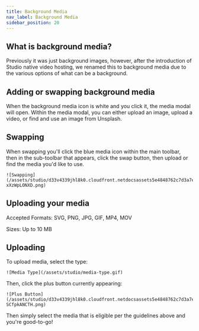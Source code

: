 ```yaml
---
title: Background Media
nav_label: Background Media
sidebar_position: 20
---
```


## What is background media?

Previously it was just background images, however, after the introduction of Studio native video hosting, we renamed
this to background media due to the various options of what can be a background.

## Adding or swapping background media

When the background media icon is white and you click it, the media modal will open. Within the media modal, you can
either upload an image, upload a video, or find and use an image from Unsplash.

## Swapping

When swapping you'll click the blue media icon within the main toolbar, then in the sub-toolbar that appears, click the
swap button, then upload or find the media you'd like to use.

    ![Swapping](/assets/studio/d33v4339jhl8k0.cloudfront.netdocsassets5e4848762c7d3a7e9ae7ce2dimages5ec2e6682c7d3a5ea54b5683file-xXzWpLONXD.png)

## Uploading your media

Accepted Formats: SVG, PNG, JPG, GIF, MP4, MOV

Sizes: Up to 10 MB

## **Uploading**

To upload media, select the type:

    ![Media Type](/assets/studio/media-type.gif)

Then, click the plus button currently appearing:

    ![Plus Button](/assets/studio/d33v4339jhl8k0.cloudfront.netdocsassets5e4848762c7d3a7e9ae7ce2dimages5ec2e7d22c7d3a5ea54b568ffile-SCfpkANCTH.png)

Then simply select the media that is eligible per the guidelines above and you're good-to-go!

